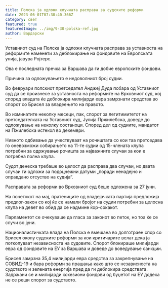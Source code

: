 ```yaml
---
title: Полска ја одложи клучната расправа за судските реформи
date: 2023-06-01T07:30:40.366Z
category: свет
featured: true
featuredImage: ../img/9-30-polska-ref.jpg
author: Вардарски
---
```

Уставниот суд на Полска ја одложи клучната расправа за уставноста на реформите наменети за деблокирање на фондовите на Европската унија, јавува Ројтерс.

Ова е последната пречка за Варшава да ги добие европските фондови.

Причина за одложувањето е недоволниот број судии.

Во февруари полскиот претседател Анджеј Дуда побара од Уставниот суд да се произнесе за уставноста на реформите на Врховниот суд, кој според владата ќе деблокира милијарди евра замрзнати средства во спорот со Брисел за владеењето на правото.

Во изминатите неколку месеци, пак, спорот за легитимитетот на претседателката на Уставниот суд, Јулија Пржилебска, доведе до одложување на неколку состаноци. Според дел од судиите, мандатот на Пжилебска истекол во декември.

Нивното одбивање да учествуваат на рочиштата со кои таа претседава го оневозможи собирањето на 11-те судии од 15-члената клупа потребни за одржување рочишта за најважните случаи за кои е потребна полна клупа.

Судот денеска требаше во целост да расправа два случаи, но двата случаи ги одложи за подоцнежни датуми „поради ненадејно и оправдано отсуство на судија“.

Расправата за реформи во Врховниот суд беше одложена за 27 јуни.

На почетокот на мај, пратениците од владејачката партија предложија предлог-закон со кој ќе се намали бројот на судии потребни за целосна клупа на девет во обид да се надмине ќор-сокакот.

Парламентот се очекуваше да гласа за законот во петок, но тоа ќе се случи во јуни.

Националистичката влада на Полска е вмешана во долготраен спор со Брисел околу судските реформи за кои критичарите велат дека ја поткопуваат независноста на судовите. Спорот блокираше милијарди евра од фондовите на ЕУ за Варшава и доведе до воведување санкции.

Брисел замрзна 35,4 милијарди евра средства за закрепнување на СОВИД-19 и бара реформи за прашања како што се независноста на судството и зелената енергија пред да ги деблокира средствата. Задржани се и милијарди кохезиони фондови од буџетот на ЕУ додека не се реши спорот за судството.